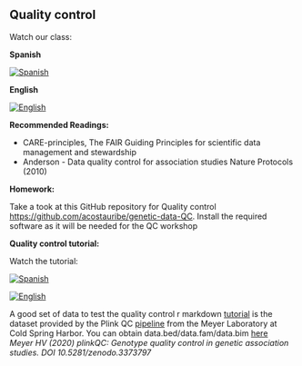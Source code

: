 ## Quality control ##

Watch our class:

**Spanish**

[![Spanish](https://img.youtube.com/vi/jftHqUpwCBE/0.jpg)](https://youtube.com/watch?v=jftHqUpwCBE)

**English**

[![English](https://img.youtube.com/vi/UgEgZSFjZsQ/0.jpg)](https://youtube.com/watch?v=UgEgZSFjZsQ)


**Recommended Readings:** 
- CARE-principles, The FAIR Guiding Principles for scientific data management and stewardship
- Anderson - Data quality control for association studies Nature Protocols (2010)

**Homework:** 

Take a took at this GitHub repository for Quality control https://github.com/acostauribe/genetic-data-QC. 
Install the required software as it will be needed for the QC workshop


**Quality control tutorial:** 

Watch the tutorial: 

[![Spanish](https://img.youtube.com/vi/2OrHpYIhN5k/0.jpg)](https://youtube.com/watch?v=2OrHpYIhN5k)

[![English](https://img.youtube.com/vi/DJReDNyXfJg/0.jpg)](https://youtube.com/watch?v=DJReDNyXfJg)

A good set of data to test the quality control r markdown [tutorial](https://github.com/acostauribe/genetic-data-QC/blob/main/redlat_qc.rmd) is the dataset provided by the Plink QC [pipeline](https://github.com/meyer-lab-cshl/plinkQC) from the Meyer Laboratory at Cold Spring Harbor. You can obtain data.bed/data.fam/data.bim [here](https://github.com/meyer-lab-cshl/plinkQC/tree/master/inst/extdata)\
*Meyer HV (2020) plinkQC: Genotype quality control in genetic association studies. DOI 10.5281/zenodo.3373797*
